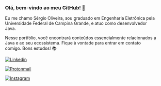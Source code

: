 ### Olá, bem-vindo ao meu GitHub! 👋
Eu me chamo Sérgio Oliveira, sou graduado em Engenharia Eletrônica pela Universidade Federal de Campina Grande, e atuo como desenvolvedor Java. 

Nesse portfólio, você encontrará conteúdos essencialmente relacionados a Java e ao seu ecossistema. Fique à vontade para entrar em contato comigo. Bons estudos! 📚

[![Linkedin](https://img.shields.io/badge/LinkedIn-0077B5?style=for-the-badge&logo=linkedin&logoColor=white)](https://www.linkedin.com/in/sergiordob/)

[![Protonmail](https://img.shields.io/badge/ProtonMail-8B89CC?style=for-the-badge&logo=protonmail&logoColor=white)](sergiordob@protonmail.com)


[![Instagram](https://img.shields.io/badge/Instagram-E4405F?style=for-the-badge&logo=instagram&logoColor=white)](https://www.instagram.com/sergiordob/)

